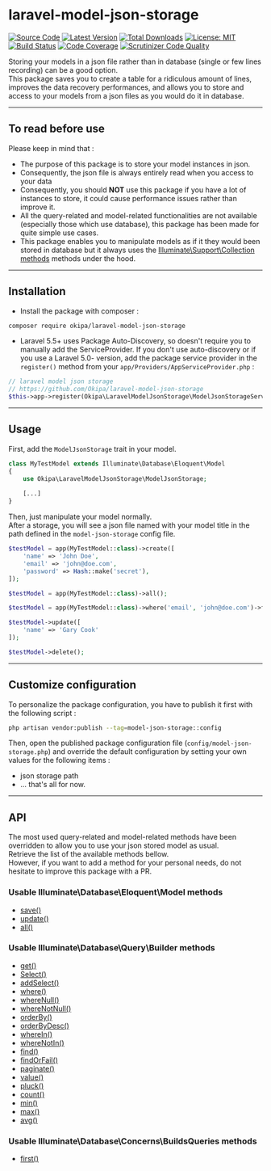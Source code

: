 # laravel-model-json-storage

[![Source Code](https://img.shields.io/badge/source-okipa/laravel--model--json--storage-blue.svg)](https://github.com/Okipa/laravel-model-json-storage)
[![Latest Version](https://img.shields.io/github/release/okipa/laravel-model-json-storage.svg?style=flat-square)](https://github.com/Okipa/laravel-model-json-storage/releases)
[![Total Downloads](https://img.shields.io/packagist/dt/okipa/laravel-model-json-storage.svg?style=flat-square)](https://packagist.org/packages/okipa/laravel-model-json-storage)
[![License: MIT](https://img.shields.io/badge/License-MIT-blue.svg)](https://opensource.org/licenses/MIT)
[![Build Status](https://scrutinizer-ci.com/g/Okipa/laravel-model-json-storage/badges/build.png?b=master)](https://scrutinizer-ci.com/g/Okipa/laravel-model-json-storage/build-status/master)
[![Code Coverage](https://scrutinizer-ci.com/g/Okipa/laravel-model-json-storage/badges/coverage.png?b=master)](https://scrutinizer-ci.com/g/Okipa/laravel-model-json-storage/?branch=master)
[![Scrutinizer Code Quality](https://scrutinizer-ci.com/g/Okipa/laravel-model-json-storage/badges/quality-score.png?b=master)](https://scrutinizer-ci.com/g/Okipa/laravel-model-json-storage/?branch=master)

Storing your models in a json file rather than in database (single or few lines recording) can be a good option.  
This package saves you to create a table for a ridiculous amount of lines, improves the data recovery performances, and allows you to store and access to your models from a json files as you would do it in database.

------------------------------------------------------------------------------------------------------------------------

## To read before use
Please keep in mind that :
- The purpose of this package is to store your model instances in json.  
- Consequently, the json file is always entirely read when you access to your data
- Consequently, you should **NOT** use this package if you have a lot of instances to store, it could cause performance issues rather than improve it.
- All the query-related and model-related functionalities are not available (especially those which use database), this package has been made for quite simple use cases.
- This package enables you to manipulate models as if it they would been stored in database but it always uses the [Illuminate\Support\Collection methods](https://laravel.com/docs/5.4/collections) methods under the hood.

------------------------------------------------------------------------------------------------------------------------

## Installation
- Install the package with composer :
```bash
composer require okipa/laravel-model-json-storage
```

- Laravel 5.5+ uses Package Auto-Discovery, so doesn't require you to manually add the ServiceProvider.
If you don't use auto-discovery or if you use a Laravel 5.0- version, add the package service provider in the `register()` method from your `app/Providers/AppServiceProvider.php` :
```php
// laravel model json storage
// https://github.com/Okipa/laravel-model-json-storage
$this->app->register(Okipa\LaravelModelJsonStorage\ModelJsonStorageServiceProvider::class);
```

------------------------------------------------------------------------------------------------------------------------

## Usage
First, add the `ModelJsonStorage` trait in your model.

```php
class MyTestModel extends Illuminate\Database\Eloquent\Model
{
    use Okipa\LaravelModelJsonStorage\ModelJsonStorage;
    
    [...]
}
```

Then, just manipulate your model normally.  
After a storage, you will see a json file named with your model title in the path defined in the `model-json-storage` config file.

```php
$testModel = app(MyTestModel::class)->create([
    'name' => 'John Doe',
    'email' => 'john@doe.com',
    'password' => Hash::make('secret'),
]);
```

```php
$testModel = app(MyTestModel::class)->all();
```

```php
$testModel = app(MyTestModel::class)->where('email', 'john@doe.com')->first();
```

```php
$testModel->update([
    'name' => 'Gary Cook'
]);
```

```php
$testModel->delete();
```

------------------------------------------------------------------------------------------------------------------------

## Customize configuration
To personalize the package configuration, you have to publish it first with the following script :
```bash
php artisan vendor:publish --tag=model-json-storage::config
```
Then, open the published package configuration file (`config/model-json-storage.php`) and override the default configuration by setting your own values for the following items :
- json storage path
- ... that's all for now.

------------------------------------------------------------------------------------------------------------------------

## API
The most used query-related and model-related methods have been overridden to allow you to use your json stored model as usual.  
Retrieve the list of the available methods bellow.  
However, if you want to add a method for your personal needs, do not hesitate to improve this package with a PR.

### Usable Illuminate\Database\Eloquent\Model methods
- [save()](https://laravel.com/api/5.0/Illuminate/Database/Eloquent/Model.html#method_save)
- [update()](https://laravel.com/api/5.0/Illuminate/Database/Eloquent/Model.html#method_update)
- [all()](https://laravel.com/api/5.0/Illuminate/Database/Eloquent/Model.html#method_all)

### Usable Illuminate\Database\Query\Builder methods
- [get()](https://laravel.com/api/5.0/Illuminate/Database/Query/Builder.html#method_get)
- [Select()](https://laravel.com/api/5.0/Illuminate/Database/Query/Builder.html#method_select)
- [addSelect()](https://laravel.com/api/5.0/Illuminate/Database/Query/Builder.html#method_addSelect)
- [where()](https://laravel.com/api/5.0/Illuminate/Database/Query/Builder.html#method_where)
- [whereNull()](https://laravel.com/api/5.0/Illuminate/Database/Query/Builder.html#method_whereNull)
- [whereNotNull()](https://laravel.com/api/5.0/Illuminate/Database/Query/Builder.html#method_whereNotNull)
- [orderBy()](https://laravel.com/api/5.0/Illuminate/Database/Query/Builder.html#method_orderBy)
- [orderByDesc()](https://laravel.com/api/5.0/Illuminate/Database/Query/Builder.html#method_orderByDesc)
- [whereIn()](https://laravel.com/api/5.0/Illuminate/Database/Query/Builder.html#method_whereIn)
- [whereNotIn()](https://laravel.com/api/5.0/Illuminate/Database/Query/Builder.html#method_whereNotIn)
- [find()](https://laravel.com/api/5.0/Illuminate/Database/Query/Builder.html#method_find)
- [findOrFail()](https://laravel.com/api/5.0/Illuminate/Database/Eloquent/Builder.html#method_findOrFail)
- [paginate()](https://laravel.com/api/5.0/Illuminate/Database/Query/Builder.html#method_paginate)
- [value()](https://laravel.com/api/5.0/Illuminate/Database/Query/Builder.html#method_value)
- [pluck()](https://laravel.com/api/5.0/Illuminate/Database/Query/Builder.html#method_pluck)
- [count()](https://laravel.com/api/5.0/Illuminate/Database/Query/Builder.html#method_count)
- [min()](https://laravel.com/api/5.0/Illuminate/Database/Query/Builder.html#method_min)
- [max()](https://laravel.com/api/5.0/Illuminate/Database/Query/Builder.html#method_max)
- [avg()](https://laravel.com/api/5.0/Illuminate/Database/Query/Builder.html#method_avg)

### Usable Illuminate\Database\Concerns\BuildsQueries methods
- [first()](https://laravel.com/api/5.0/Illuminate/Database/Concerns/BuildsQueries.html#method_first)
